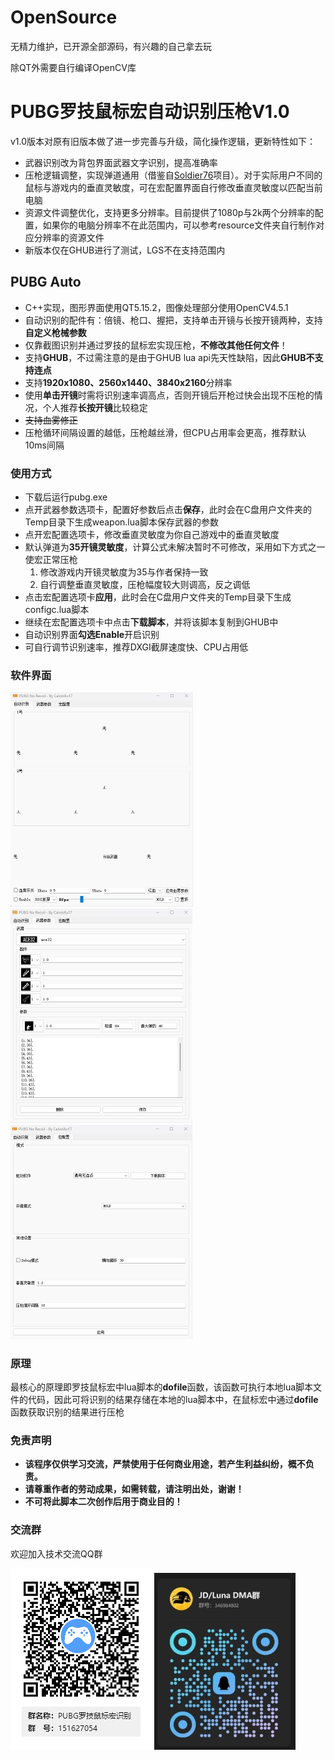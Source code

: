 # OpenSource

无精力维护，已开源全部源码，有兴趣的自己拿去玩

除QT外需要自行编译OpenCV库

# PUBG罗技鼠标宏自动识别压枪V1.0

v1.0版本对原有旧版本做了进一步完善与升级，简化操作逻辑，更新特性如下：

- 武器识别改为背包界面武器文字识别，提高准确率
- 压枪逻辑调整，实现弹道通用（借鉴自[Soldier76](https://github.com/kiccer/Soldier76)项目）。对于实际用户不同的鼠标与游戏内的垂直灵敏度，可在宏配置界面自行修改垂直灵敏度以匹配当前电脑
- 资源文件调整优化，支持更多分辨率。目前提供了1080p与2k两个分辨率的配置，如果你的电脑分辨率不在此范围内，可以参考resource文件夹自行制作对应分辨率的资源文件
- 新版本仅在GHUB进行了测试，LGS不在支持范围内

## PUBG Auto

* C++实现，图形界面使用QT5.15.2，图像处理部分使用OpenCV4.5.1
* 自动识别的配件有：倍镜、枪口、握把，支持单击开镜与长按开镜两种，支持**自定义枪械参数**
* 仅靠截图识别并通过罗技的鼠标宏实现压枪，**不修改其他任何文件**！
* 支持**GHUB**，不过需注意的是由于GHUB lua api先天性缺陷，因此**GHUB不支持连点**
* 支持**1920x1080、2560x1440、3840x2160**分辨率
* 使用**单击开镜**时需将识别速率调高点，否则开镜后开枪过快会出现不压枪的情况，个人推荐**长按开镜**比较稳定
* ~~支持血雾修正~~
* 压枪循环间隔设置的越低，压枪越丝滑，但CPU占用率会更高，推荐默认10ms间隔

### 使用方式

* 下载后运行pubg.exe
* 点开武器参数选项卡，配置好参数后点击**保存**，此时会在C盘用户文件夹的Temp目录下生成weapon.lua脚本保存武器的参数
* 点开宏配置选项卡，修改垂直灵敏度为你自己游戏中的垂直灵敏度
* 默认弹道为**35开镜灵敏度**，计算公式未解决暂时不可修改，采用如下方式之一使宏正常压枪
  1. 修改游戏内开镜灵敏度为35与作者保持一致
  2. 自行调整垂直灵敏度，压枪幅度较大则调高，反之调低
* 点击宏配置选项卡**应用**，此时会在C盘用户文件夹的Temp目录下生成configc.lua脚本
* 继续在宏配置选项卡中点击**下载脚本**，并将该脚本复制到GHUB中
* 自动识别界面**勾选Enable**开启识别
* 可自行调节识别速率，推荐DXGI截屏速度快、CPU占用低

### 软件界面

<img src="./doc/1.png" alt="11" style="zoom:50%;" />

<img src="./doc/2.png" alt="2" style="zoom:50%;" />

<img src="./doc/3.png" alt="2" style="zoom:50%;" />

### 原理

最核心的原理即罗技鼠标宏中lua脚本的**dofile**函数，该函数可执行本地lua脚本文件的代码，因此可将识别的结果存储在本地的lua脚本中，在鼠标宏中通过**dofile**函数获取识别的结果进行压枪

### 免责声明

- **该程序仅供学习交流，严禁使用于任何商业用途，若产生利益纠纷，概不负责。**
- **请尊重作者的劳动成果，如需转载，请注明出处，谢谢！**
- **不可将此脚本二次创作后用于商业目的！**

### 交流群

欢迎加入技术交流QQ群

 ![罗技鼠标宏qq群](./doc/qqqr.png) ![DMA](./doc/qrcode_1750405055440.jpg)
